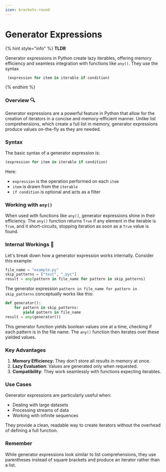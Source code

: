```yaml
---
icon: brackets-round
---
```


# Generator Expressions

{% hint style="info" %}
**TLDR**

Generator expressions in Python create lazy iterables, offering memory efficiency and seamless integration with functions like `any()`. They use the syntax

```python
 (expression for item in iterable if condition)
```
{% endhint %}

### Overview 🔍

Generator expressions are a powerful feature in Python that allow for the creation of iterators in a concise and memory-efficient manner. Unlike list comprehensions, which create a full list in memory, generator expressions produce values on-the-fly as they are needed.

### Syntax&#x20;

The basic syntax of a generator expression is:

```python
(expression for item in iterable if condition)
```

Here:

* `expression` is the operation performed on each `item`
* `item` is drawn from the `iterable`
* `if condition` is optional and acts as a filter

### Working with `any()`  <a href="#working-with-any" id="working-with-any"></a>

When used with functions like `any()`, generator expressions shine in their efficiency. The `any()` function returns `True` if any element in the iterable is `True`, and it short-circuits, stopping iteration as soon as a `True` value is found.

### Internal Workings 🔧 <a href="#internal-workings" id="internal-workings"></a>

Let's break down how a generator expression works internally. Consider this example:

```python
file_name = "example.py"
skip_patterns = ["test", ".pyc"]
result = any(pattern in file_name for pattern in skip_patterns)

```

The generator expression `pattern in file_name for pattern in skip_patterns` conceptually works like this:

```python
def generator():
    for pattern in skip_patterns:
        yield pattern in file_name
result = any(generator())
```

This generator function yields boolean values one at a time, checking if each pattern is in the file name. The `any()` function then iterates over these yielded values.

### Key Advantages  <a href="#key-advantages" id="key-advantages"></a>

1. **Memory Efficiency**: They don't store all results in memory at once.
2. **Lazy Evaluation**: Values are generated only when requested.
3. **Compatibility**: They work seamlessly with functions expecting iterables.

### Use Cases  <a href="#use-cases" id="use-cases"></a>

Generator expressions are particularly useful when:

* Dealing with large datasets
* Processing streams of data
* Working with infinite sequences

They provide a clean, readable way to create iterators without the overhead of defining a full function.

### Remember  <a href="#remember" id="remember"></a>

While generator expressions look similar to list comprehensions, they use parentheses instead of square brackets and produce an iterator rather than a list.
